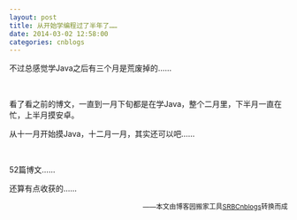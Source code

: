 ```yaml
---
layout: post
title: 从开始学编程过了半年了……
date: 2014-03-02 12:58:00
categories: cnblogs
---
```


<p>不过总感觉学Java之后有三个月是荒废掉的&hellip;&hellip;</p>
<p>&nbsp;</p>
<p>看了看之前的博文，一直到一月下旬都是在学Java，整个二月里，下半月一直在忙，上半月摸安卓。</p>
<p>从十一月开始摸Java，十二月一月，其实还可以吧&hellip;&hellip;</p>
<p>&nbsp;</p>
<p>52篇博文&hellip;&hellip;</p>
<p>还算有点收获的&hellip;&hellip;</p>

<p align=right><span style="font-size: 12px">——本文由博客园搬家工具<a href="https://github.com/mlxy/SRBCnblogs">SRBCnblogs</a>转换而成</span></p>